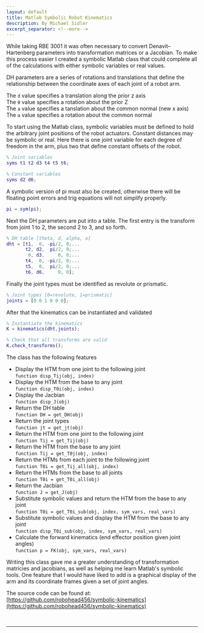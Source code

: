 ```yaml
---
layout: default
title: Matlab Symbolic Robot Kinematics
description: By Michael Sidler
excerpt_separator: <!--more-->
---
```


While taking RBE 3001 it was often necessary to convert Denavit–Hartenberg parameters into transformation matrices or a Jacobian. To make this process easier I created a symbolic Matlab class that could complete all of the calculations with either symbolic variables or real values.
<!--more-->

DH parameters are a series of rotations and translations that define the relationship between the coordinate axes of each joint of a robot arm.

The `d` value specifies a translation along the prior z axis <br>
The `θ` value specifies a rotation about the prior Z <br>
The `a` value specifies a tanslation about the common normal (new x axis) <br>
The `α` value specifies a rotation about the common normal

To start using the Matlab class, symbolic variables must be defined to hold the arbitrary joint positions of the robot actuators. Constant distances may be symbolic or real. Here there is one joint variable for each degree of freedom in the arm, plus two that define constant offsets of the robot.

```matlab
% Joint variables
syms t1 t2 d3 t4 t5 t6;

% Constant variables
syms d2 d6;
```

A symbolic version of pi must also be created, otherwise there will be floating point errors and trig equations will not simplify properly.

```matlab
pi = sym(pi);
```

Next the DH parameters are put into a table. The first entry is the transform from joint 1 to 2, the second 2 to 3, and so forth.

```matlab
% DH table [theta, d, alpha, a]
dht = [t1,  0, -pi/2, 0;...
       t2, d2,  pi/2, 0;...
        0, d3,     0, 0;...
       t4,  0, -pi/2, 0;...
       t5,  0,  pi/2, 0;...
       t6, d6,     0, 0];
```

Finally the joint types must be identified as revolute or prismatic.

```matlab
% Joint types [0=revolute, 1=prismatic]
joints = [0 0 1 0 0 0];
```

After that the kinematics can be instantiated and validated

```matlab
% Instantiate the kinematics
K = kinematics(dht,joints);

% Check that all transforms are valid
K.check_transforms();
```

The class has the following features
- Display the HTM from one joint to the following joint <br>
`function disp_Tij(obj, index)`
- Display the HTM from the base to any joint <br>
`function disp_T0i(obj, index)`
- Display the Jacbian <br>
`function disp_J(obj)`
- Return the DH table <br>
`function DH = get_DH(obj)`
- Return the joint types <br>
`function jt = get_jt(obj)`
- Return the HTM from one joint to the following joint <br>
`function Tij = get_Tij(obj)`
- Return the HTM from the base to any joint <br>
`function Tij = get_T0j(obj, index)`
- Return the HTMs from each joint to the following joint <br>
`function T0i = get_Tij_all(obj, index)`
- Return the HTMs from the base to all joints <br>
`function T0i = get_T0i_all(obj)`
- Return the Jacbian <br>
`function J = get_J(obj)`
- Substitute symbolic values and return the HTM from the base to any joint <br>
`function T0i = get_T0i_sub(obj, index, sym_vars, real_vars)`
- Substitute symbolic values and display the HTM from the base to any joint <br>
`function disp_T0i_sub(obj, index, sym_vars, real_vars)`
- Calculate the forward kinematics (end effector position given joint angles) <br>
`function p = FK(obj, sym_vars, real_vars)`

Writing this class gave me a greater understanding of transformation matricies and jacobians, as well as helping me learn Matlab's symbolic tools. One feature that I would have liked to add is a graphical display of the arm and its coordinate frames given a set of joint angles.

The source code can be found at: <br>
[https://github.com/robohead456/symbolic-kinematics](https://github.com/robohead456/symbolic-kinematics)

<br>
<hr>